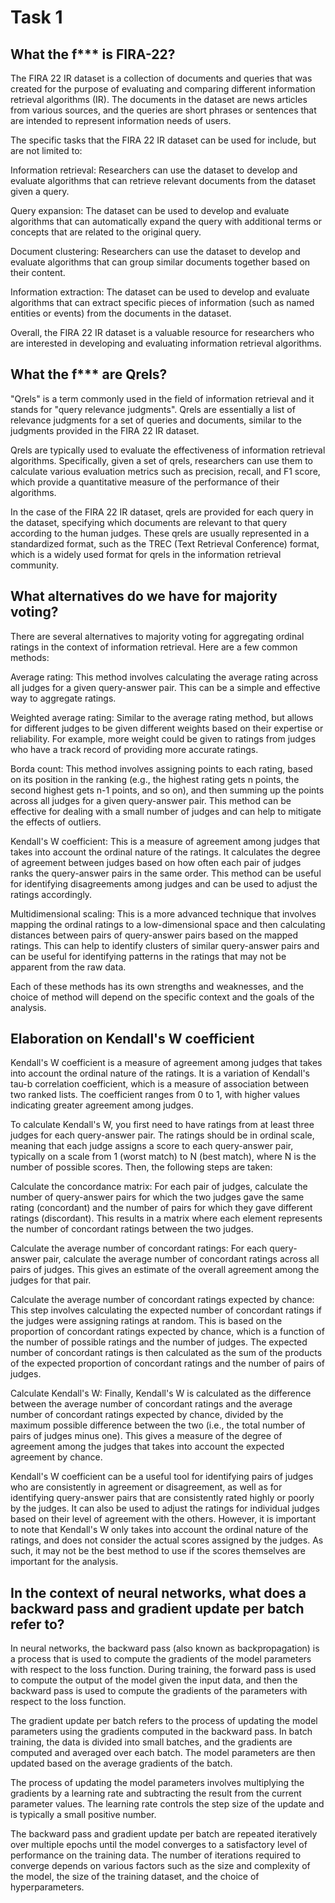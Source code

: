 # Task 1

## What the f*** is FIRA-22?

The FIRA 22 IR dataset is a collection of documents and queries that was created for the purpose of evaluating and comparing different information retrieval algorithms (IR). The documents in the dataset are news articles from various sources, and the queries are short phrases or sentences that are intended to represent information needs of users.

The specific tasks that the FIRA 22 IR dataset can be used for include, but are not limited to:

Information retrieval: Researchers can use the dataset to develop and evaluate algorithms that can retrieve relevant documents from the dataset given a query.

Query expansion: The dataset can be used to develop and evaluate algorithms that can automatically expand the query with additional terms or concepts that are related to the original query.

Document clustering: Researchers can use the dataset to develop and evaluate algorithms that can group similar documents together based on their content.

Information extraction: The dataset can be used to develop and evaluate algorithms that can extract specific pieces of information (such as named entities or events) from the documents in the dataset.

Overall, the FIRA 22 IR dataset is a valuable resource for researchers who are interested in developing and evaluating information retrieval algorithms.

## What the f*** are Qrels?

"Qrels" is a term commonly used in the field of information retrieval and it stands for "query relevance judgments". Qrels are essentially a list of relevance judgments for a set of queries and documents, similar to the judgments provided in the FIRA 22 IR dataset.

Qrels are typically used to evaluate the effectiveness of information retrieval algorithms. Specifically, given a set of qrels, researchers can use them to calculate various evaluation metrics such as precision, recall, and F1 score, which provide a quantitative measure of the performance of their algorithms.

In the case of the FIRA 22 IR dataset, qrels are provided for each query in the dataset, specifying which documents are relevant to that query according to the human judges. These qrels are usually represented in a standardized format, such as the TREC (Text Retrieval Conference) format, which is a widely used format for qrels in the information retrieval community.

## What alternatives do we have for majority voting?

There are several alternatives to majority voting for aggregating ordinal ratings in the context of information retrieval. Here are a few common methods:

Average rating: This method involves calculating the average rating across all judges for a given query-answer pair. This can be a simple and effective way to aggregate ratings.

Weighted average rating: Similar to the average rating method, but allows for different judges to be given different weights based on their expertise or reliability. For example, more weight could be given to ratings from judges who have a track record of providing more accurate ratings.

Borda count: This method involves assigning points to each rating, based on its position in the ranking (e.g., the highest rating gets n points, the second highest gets n-1 points, and so on), and then summing up the points across all judges for a given query-answer pair. This method can be effective for dealing with a small number of judges and can help to mitigate the effects of outliers.

Kendall's W coefficient: This is a measure of agreement among judges that takes into account the ordinal nature of the ratings. It calculates the degree of agreement between judges based on how often each pair of judges ranks the query-answer pairs in the same order. This method can be useful for identifying disagreements among judges and can be used to adjust the ratings accordingly.

Multidimensional scaling: This is a more advanced technique that involves mapping the ordinal ratings to a low-dimensional space and then calculating distances between pairs of query-answer pairs based on the mapped ratings. This can help to identify clusters of similar query-answer pairs and can be useful for identifying patterns in the ratings that may not be apparent from the raw data.

Each of these methods has its own strengths and weaknesses, and the choice of method will depend on the specific context and the goals of the analysis.

## Elaboration on Kendall's W coefficient

Kendall's W coefficient is a measure of agreement among judges that takes into account the ordinal nature of the ratings. It is a variation of Kendall's tau-b correlation coefficient, which is a measure of association between two ranked lists. The coefficient ranges from 0 to 1, with higher values indicating greater agreement among judges.

To calculate Kendall's W, you first need to have ratings from at least three judges for each query-answer pair. The ratings should be in ordinal scale, meaning that each judge assigns a score to each query-answer pair, typically on a scale from 1 (worst match) to N (best match), where N is the number of possible scores. Then, the following steps are taken:

Calculate the concordance matrix: For each pair of judges, calculate the number of query-answer pairs for which the two judges gave the same rating (concordant) and the number of pairs for which they gave different ratings (discordant). This results in a matrix where each element represents the number of concordant ratings between the two judges.

Calculate the average number of concordant ratings: For each query-answer pair, calculate the average number of concordant ratings across all pairs of judges. This gives an estimate of the overall agreement among the judges for that pair.

Calculate the average number of concordant ratings expected by chance: This step involves calculating the expected number of concordant ratings if the judges were assigning ratings at random. This is based on the proportion of concordant ratings expected by chance, which is a function of the number of possible ratings and the number of judges. The expected number of concordant ratings is then calculated as the sum of the products of the expected proportion of concordant ratings and the number of pairs of judges.

Calculate Kendall's W: Finally, Kendall's W is calculated as the difference between the average number of concordant ratings and the average number of concordant ratings expected by chance, divided by the maximum possible difference between the two (i.e., the total number of pairs of judges minus one). This gives a measure of the degree of agreement among the judges that takes into account the expected agreement by chance.

Kendall's W coefficient can be a useful tool for identifying pairs of judges who are consistently in agreement or disagreement, as well as for identifying query-answer pairs that are consistently rated highly or poorly by the judges. It can also be used to adjust the ratings for individual judges based on their level of agreement with the others. However, it is important to note that Kendall's W only takes into account the ordinal nature of the ratings, and does not consider the actual scores assigned by the judges. As such, it may not be the best method to use if the scores themselves are important for the analysis.

## In the context of neural networks, what does a backward pass and gradient update per batch refer to?

In neural networks, the backward pass (also known as backpropagation) is a process that is used to compute the gradients of the model parameters with respect to the loss function. During training, the forward pass is used to compute the output of the model given the input data, and then the backward pass is used to compute the gradients of the parameters with respect to the loss function.

The gradient update per batch refers to the process of updating the model parameters using the gradients computed in the backward pass. In batch training, the data is divided into small batches, and the gradients are computed and averaged over each batch. The model parameters are then updated based on the average gradients of the batch.

The process of updating the model parameters involves multiplying the gradients by a learning rate and subtracting the result from the current parameter values. The learning rate controls the step size of the update and is typically a small positive number.

The backward pass and gradient update per batch are repeated iteratively over multiple epochs until the model converges to a satisfactory level of performance on the training data. The number of iterations required to converge depends on various factors such as the size and complexity of the model, the size of the training dataset, and the choice of hyperparameters.